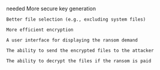 needed
    More secure key generation

    Better file selection (e.g., excluding system files)

    More efficient encryption

    A user interface for displaying the ransom demand

    The ability to send the encrypted files to the attacker

    The ability to decrypt the files if the ransom is paid

